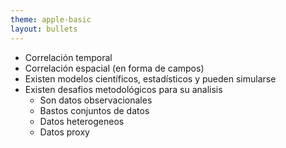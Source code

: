 ```yaml
---
theme: apple-basic
layout: bullets
---
```

<BarTop title="Secuencias espaciotemporales - características" />

- Correlación temporal
- Correlación espacial (en forma de campos)
- Existen modelos científicos, estadísticos y pueden simularse
- Existen desafios metodológicos para su analisis
  - Son datos observacionales
  - Bastos conjuntos de datos
  - Datos heterogeneos
  - Datos proxy

<BarBottom />